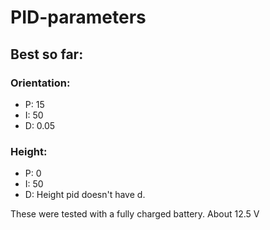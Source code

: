 # PID-parameters


## Best so far:  
### Orientation:  
* P: 15  
* I: 50  
* D: 0.05

### Height:
* P:  0
* I:  50
* D: Height pid doesn't have d.



These were tested with a fully charged battery. About 12.5 V
